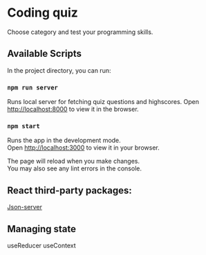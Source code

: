 # Coding quiz

Choose category and test your programming skills.

## Available Scripts

In the project directory, you can run:

### `npm run server`

Runs local server for fetching quiz questions and highscores.
Open [http://localhost:8000](http://localhost:8000) to view it in the browser.

### `npm start`

Runs the app in the development mode.\
Open [http://localhost:3000](http://localhost:3000) to view it in your browser.

The page will reload when you make changes.\
You may also see any lint errors in the console.

## React third-party packages:

[Json-server](http://localhost:3000)

## Managing state

useReducer
useContext
